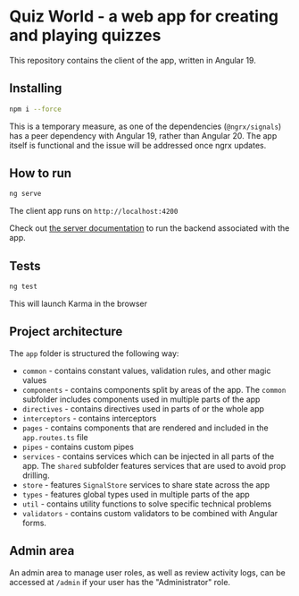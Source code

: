 # Quiz World - a web app for creating and playing quizzes
This repository contains the client of the app, written in Angular 19.

## Installing
```bash
npm i --force
```
This is a temporary measure, as one of the dependencies (``@ngrx/signals``) has a peer dependency with Angular 19, rather than Angular 20. The app itself is
functional and the issue will be addressed once ngrx updates.

## How to run
```bash
ng serve
```
The client app runs on ``http://localhost:4200``

Check out [the server documentation](https://github.com/RyotaMitaraiWeb/QuizWorld) to run the backend associated with the app.

## Tests
```bash
ng test
```
This will launch Karma in the browser

## Project architecture
The ``app`` folder is structured the following way:

- ``common`` - contains constant values, validation rules, and other magic values
- ``components`` - contains components split by areas of the app. The ``common`` subfolder includes components used in multiple parts of the app
- ``directives`` - contains directives used in parts of or the whole app
- ``interceptors`` - contains interceptors
- ``pages`` - contains components that are rendered and included in the ``app.routes.ts`` file
- ``pipes`` - contains custom pipes
- ``services`` - contains services which can be injected in all parts of the app. The ``shared`` subfolder features services that are used to avoid prop drilling.
- ``store`` - features ``SignalStore`` services to share state across the app
- ``types`` - features global types used in multiple parts of the app
- ``util`` - contains utility functions to solve specific technical problems
- ``validators`` - contains custom validators to be combined with Angular forms.

## Admin area
An admin area to manage user roles, as well as review activity logs, can be accessed
at ``/admin`` if your user has the "Administrator" role.